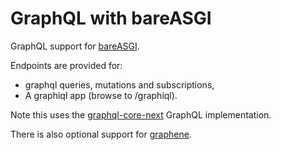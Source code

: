 # GraphQL with bareASGI

GraphQL support for [bareASGI](https://bareasgi.readthedocs.io/en/latest).

Endpoints are provided for:

* graphql queries, mutations and subscriptions,
* A graphiql app (browse to /graphiql).

Note this uses the [graphql-core-next](https://github.com/graphql-python/graphql-core-next) GraphQL implementation.

There is also optional support for [graphene](https://github.com/graphql-python/graphene).
